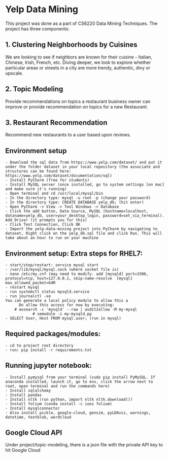 # Yelp Data Mining

This project was done as a part of CS6220 Data Mining Techniques. The project has three components:

## 1. Clustering Neighborhoods by Cuisines
We are looking to see if neighbors are known for their cuisine - Italian, Chinese, Irish, French, etc. Diving deeper, we look to explore whether particular areas or streets in a city are more trendy, authentic, divy or upscale.

## 2. Topic Modeling
Provide recommendations on topics a restaurant business owner can improve or provide recommendation on topics for a new Restaurant. 

## 3. Restaurant Recommendation
Recommend new restaurants to a user based upon reviews.


## Environment setup
    - Download the sql data from https://www.yelp.com/dataset/ and put it under the folder dataset in your local repository (the associate and structures can be found here: https://www.yelp.com/dataset/documentation/sql)
    - Install PyCharm (free for students)
    - Install MySQL server (once installed, go to system settings [on mac] and make sure it's running)
    - Open terminal and cd /usr/local/mysql/bin
    - In the directory type: mysql -u root -p (change your password)
    - In the directory type: CREATE DATABASE yelp_db; (hit enter)
    - Open PyCharm -> View -> Tool Windows -> Database
    - Click the add button, Data Source, MySQL (hostname=localhost, dataname=yelp_db, user=your_desktop_login, password=set_via_terminal). Add Driver (it prompts you for this)
    - Click Test Connection, Click OK
    - Import the yelp-data-mining project into PyCharm by navigating to dataset, Right click on the yelp_db.sql file and click Run. This will take about an hour to run on your machine

## Environment setup: Extra steps for RHEL7:
    - start/stop/restart: service mysql start
    - /var/lib/mysql/mysql.sock (where socket file is)
    - nano /etc/my.cnf (may need to modify. add [mysqld] port=3306, protocol=tcp, host=127.0.0.1, skip-name-resolve  [mysql] max_allowed_packet=64M
    - restart mysql
    - run systemctl status mysqld.service
    - run journalctl -xe
	You can generate a local policy module to allow this a
          Do allow this access for now by executing:
		# ausearch -c 'mysqld' --raw | audit2allow -M my-mysql
                # semodule -i my-mysqld.pp
    - SELECT User, Host FROM mysql.user; (run in mysql)

## Required packages/modules:
    - cd to project root directory
    - run: pip install -r requirements.txt
    
## Running jupyter notebook:
    - Install pymysql from your terminal (sudo pip install PyMySQL. If anaconda installed, launch it, go to env, click the arrow next to root, open terminal and run the commands here)
    - Install sqlalchemy
    - Install pandas
    - Install nltk (run python, import nltk nltk.download())
    - Install folium (conda install -c ioos folium)
    - Install mysqlconnector
    - Also install pickle, google-cloud, gensim, pyLDAvis, warnings, datetime, textblob, wordcloud

## Google Cloud API
Under project/topic-modeling, there is a json file with the private API key to hit Google Cloud

